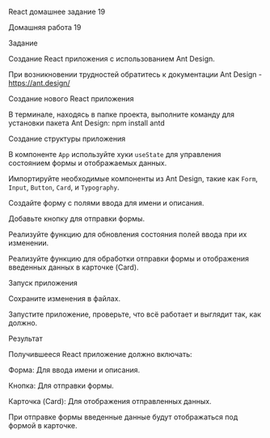 React домашнее задание 19

Домашняя работа 19

Задание

Создание React приложения с использованием Ant Design.

При возникновении трудностей обратитесь к документации Ant Design - https://ant.design/

Создание нового React приложения

В терминале, находясь в папке проекта, выполните команду для установки пакета Ant Design: npm install antd

Создание структуры приложения

В компоненте `App` используйте хуки `useState` для управления состоянием формы и отображаемых данных.

Импортируйте необходимые компоненты из Ant Design, такие как `Form`, `Input`, `Button`, `Card`, и `Typography`.

Создайте форму с полями ввода для имени и описания.

Добавьте кнопку для отправки формы.

Реализуйте функцию для обновления состояния полей ввода при их изменении.

Реализуйте функцию для обработки отправки формы и отображения введенных данных в карточке (Card).

Запуск приложения

Сохраните изменения в файлах.

Запустите приложение, проверьте, что всё работает и выглядит так, как должно.

Результат

Получившееся React приложение должно включать:

Форма: Для ввода имени и описания.

Кнопка: Для отправки формы.

Карточка (Card): Для отображения отправленных данных.

При отправке формы введенные данные будут отображаться под формой в карточке.
